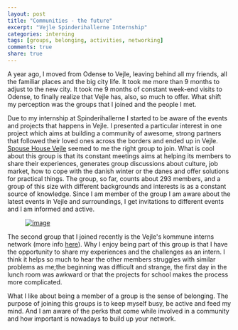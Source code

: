 ```yaml
---
layout: post
title: "Communities - the future"
excerpt: "Vejle Spinderihallerne Internship"
categories: interning
tags: [groups, belonging, activities, networking]
comments: true
share: true
---
```

A year ago, I moved from Odense to Vejle, leaving behind all my friends, all the familiar places and the big city life. It took me more than 9 months to adjust to the new city. It took me 9 months of constant week-end visits to Odense, to finally realize that Vejle has, also, so much to offer. What shift my perception was the groups that I joined and the people I met.

Due to my internship at Spinderihallerne I started to be aware of the events and projects that happens in Vejle. I presented a particular interest in one project which aims at building a community of awesome, strong partners that followed their loved ones across the borders and ended up in Vejle. <a href="https://www.facebook.com/groups/spousehousevejle/" target="_blank">Spouse House Vejle</a> seemed to me the right group to join. What is cool about this group is that its constant meetings aims at helping its members to share their experiences, generates group discussions about culture, job market, how to cope with the danish winter or the danes and offer solutions for practical things. The group, so far, counts about 293 members, and a group of this size with different backgrounds and interests is as a constant source of knowledge. Since I am member of the group I am aware about the latest events in Vejle and surroundings, I get invitations to different events and I am informed and active.

<figure>
	<a href="{{site.url}}/images/interning/18-10-2015/spouse-house.jpg"><img src="{{site.url}}/images/interning/18-10-2015/spouse-house.jpg" alt="image"></a>
</figure>

The second group that I joined recently is the Vejle's kommune interns network (more info <a href="http://www.vejle.dk/Job/Praktik-i-Vejle-Kommune/Praktikanterne-om-praktikken/Praktikanter-2015.aspx" target="_blank">here</a>). Why I enjoy being part of this group is that I have the opportunity to share my experiences and the challenges as an intern. I think it helps so much to hear the other members struggles with similar problems as me;the beginning was difficult and strange, the first day in the lunch room was awkward or that the projects for school makes the process more complicated.

What I like about being a member of a group is the sense of belonging. The purpose of joining this groups is to keep myself busy, be active and feed my mind. And I am aware of the perks that come while involved in a community and how important is nowadays to build up your network.
